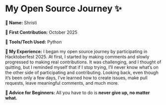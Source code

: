 # My Open Source Journey ✨

**👤 Name:** Shristi

**📅 First Contribution:** October 2025

**🔧 Tools/Tech Used:** Python

**🌟 My Experience:**
I began my open source journey by participating in Hacktoberfest 2025.
At first, I started by making comments and slowly progressed to making real contributions.
It was challenging, and I thought of quitting, but I reminded myself that if I stop trying, I’ll never know what’s on the other side of participating and contributing.
Looking back, even though it’s been only a few days, I’ve learned how to create issues, make pull requests, leave meaningful comments, and much more.

**📌 Advice for Beginners:**
All you have to do is **never give up, no matter what.**
